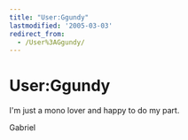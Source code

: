 ```yaml
---
title: "User:Ggundy"
lastmodified: '2005-03-03'
redirect_from:
  - /User%3AGgundy/
---
```


User:Ggundy
===========

I'm just a mono lover and happy to do my part.

Gabriel
